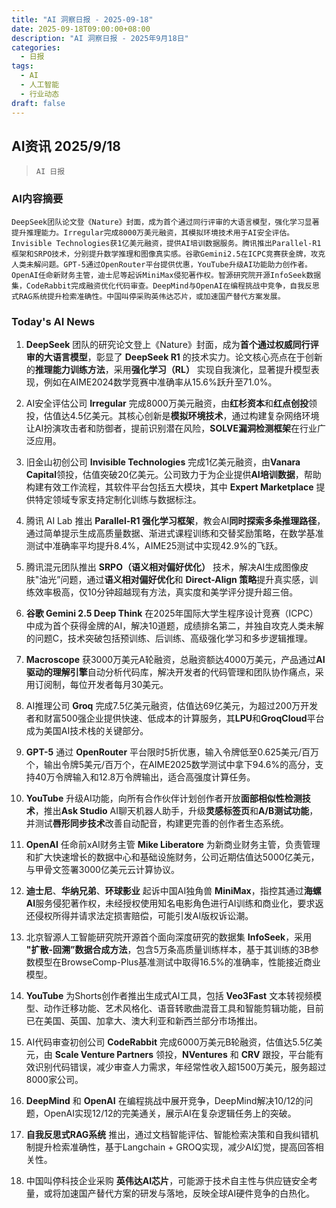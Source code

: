 ```yaml
---
title: "AI 洞察日报 - 2025-09-18"
date: 2025-09-18T09:00:00+08:00
description: "AI 洞察日报 - 2025年9月18日"
categories:
  - 日报
tags:
  - AI
  - 人工智能
  - 行业动态
draft: false
---
```


## AI资讯 2025/9/18

>  `AI 日报` 



### **AI内容摘要**

```
DeepSeek团队论文登《Nature》封面，成为首个通过同行评审的大语言模型，强化学习显著提升推理能力。Irregular完成8000万美元融资，其模拟环境技术用于AI安全评估。Invisible Technologies获1亿美元融资，提供AI培训数据服务。腾讯推出Parallel-R1框架和SRPO技术，分别提升数学推理和图像真实感。谷歌Gemini2.5在ICPC竞赛获金牌，攻克人类未解问题。GPT-5通过OpenRouter平台提供优惠，YouTube升级AI功能助力创作者。OpenAI任命新财务主管，迪士尼等起诉MiniMax侵犯著作权。智源研究院开源InfoSeek数据集，CodeRabbit完成融资优化代码审查。DeepMind与OpenAI在编程挑战中竞争，自我反思式RAG系统提升检索准确性。中国叫停采购英伟达芯片，或加速国产替代方案发展。
```



### **Today's AI News**

1.  **DeepSeek** 团队的研究论文登上《Nature》封面，成为**首个通过权威同行评审的大语言模型**，彰显了 **DeepSeek R1** 的技术实力。论文核心亮点在于创新的**推理能力训练方法**，采用**强化学习（RL）** 实现自我演化，显著提升模型表现，例如在AIME2024数学竞赛中准确率从15.6%跃升至71.0%。

2.  AI安全评估公司 **Irregular** 完成8000万美元融资，由**红杉资本**和**红点创投**领投，估值达4.5亿美元。其核心创新是**模拟环境技术**，通过构建复杂网络环境让AI扮演攻击者和防御者，提前识别潜在风险，**SOLVE漏洞检测框架**在行业广泛应用。

3.  旧金山初创公司 **Invisible Technologies** 完成1亿美元融资，由**Vanara Capital**领投，估值突破20亿美元。公司致力于为企业提供**AI培训数据**，帮助构建有效工作流程，其软件平台包括五大模块，其中 **Expert Marketplace** 提供特定领域专家支持定制化训练与数据标注。

4.  腾讯 AI Lab 推出 **Parallel-R1 强化学习框架**，教会AI**同时探索多条推理路径**，通过简单提示生成高质量数据、渐进式课程训练和交替奖励策略，在数学基准测试中准确率平均提升8.4%，AIME25测试中实现42.9%的飞跃。

5.  腾讯混元团队推出 **SRPO（语义相对偏好优化）** 技术，解决AI生成图像皮肤"油光”问题，通过**语义相对偏好优化**和 **Direct-Align 策略**提升真实感，训练效率极高，仅10分钟超越现有方法，真实度和美学评分提升超三倍。

6.  **谷歌 Gemini 2.5 Deep Think** 在2025年国际大学生程序设计竞赛（ICPC）中成为首个获得金牌的AI，解决10道题，成绩排名第二，并独自攻克人类未解的问题C，技术突破包括预训练、后训练、高级强化学习和多步逻辑推理。

7.  **Macroscope** 获3000万美元A轮融资，总融资额达4000万美元，产品通过**AI驱动的理解引擎**自动分析代码库，解决开发者的代码管理和团队协作痛点，采用订阅制，每位开发者每月30美元。

8.  AI推理公司 **Groq** 完成7.5亿美元融资，估值达69亿美元，为超过200万开发者和财富500强企业提供快速、低成本的计算服务，其**LPU**和**GroqCloud**平台成为美国AI技术栈的关键部分。

9.  **GPT-5** 通过 **OpenRouter** 平台限时5折优惠，输入令牌低至0.625美元/百万个，输出令牌5美元/百万个，在AIME2025数学测试中拿下94.6%的高分，支持40万令牌输入和12.8万令牌输出，适合高强度计算任务。

10. **YouTube** 升级AI功能，向所有合作伙伴计划创作者开放**面部相似性检测技术**，推出**Ask Studio** AI聊天机器人助手，升级**灵感标签页**和**A/B测试功能**，并测试**唇形同步技术**改善自动配音，构建更完善的创作者生态系统。

11. **OpenAI** 任命前xAI财务主管 **Mike Liberatore** 为新商业财务主管，负责管理和扩大快速增长的数据中心和基础设施财务，公司近期估值达5000亿美元，与甲骨文签署3000亿美元云计算协议。

12. **迪士尼**、**华纳兄弟**、**环球影业** 起诉中国AI独角兽 **MiniMax**，指控其通过**海螺AI**服务侵犯著作权，未经授权使用知名电影角色进行AI训练和商业化，要求返还侵权所得并请求法定损害赔偿，可能引发AI版权诉讼潮。

13. 北京智源人工智能研究院开源首个面向深度研究的数据集 **InfoSeek**，采用 **"扩散-回溯”数据合成方法**，包含5万条高质量训练样本，基于其训练的3B参数模型在BrowseComp-Plus基准测试中取得16.5%的准确率，性能接近商业模型。

14. **YouTube** 为Shorts创作者推出生成式AI工具，包括 **Veo3Fast** 文本转视频模型、动作迁移功能、艺术风格化、语音转歌曲混音工具和智能剪辑功能，目前已在美国、英国、加拿大、澳大利亚和新西兰部分市场推出。

15. AI代码审查初创公司 **CodeRabbit** 完成6000万美元B轮融资，估值达5.5亿美元，由 **Scale Venture Partners** 领投，**NVentures** 和 **CRV** 跟投，平台能有效识别代码错误，减少审查人力需求，年经常性收入超1500万美元，服务超过8000家公司。

16. **DeepMind** 和 **OpenAI** 在编程挑战中展开竞争，DeepMind解决10/12的问题，OpenAI实现12/12的完美通关，展示AI在复杂逻辑任务上的突破。

17. **自我反思式RAG系统** 推出，通过文档智能评估、智能检索决策和自我纠错机制提升检索准确性，基于Langchain + GROQ实现，减少AI幻觉，提高回答相关性。

18. 中国叫停科技企业采购 **英伟达AI芯片**，可能源于技术自主性与供应链安全考量，或将加速国产替代方案的研发与落地，反映全球AI硬件竞争的白热化。